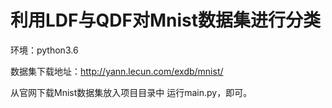 # 利用LDF与QDF对Mnist数据集进行分类
环境：python3.6

数据集下载地址：http://yann.lecun.com/exdb/mnist/

从官网下载Mnist数据集放入项目目录中
运行main.py，即可。